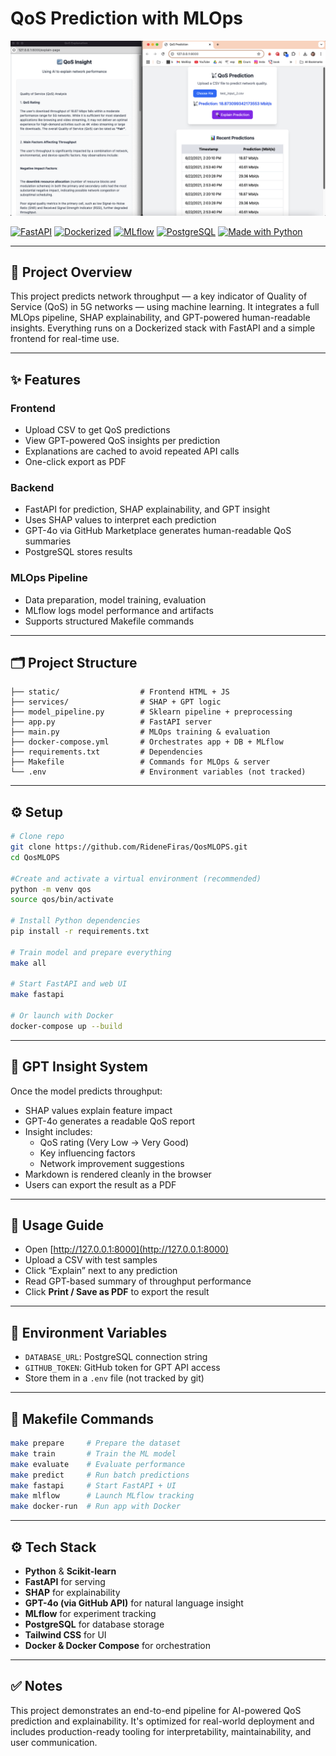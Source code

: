 # QoS Prediction with MLOps

![Demo Screenshot](assets/demo1.png)

[![FastAPI](https://img.shields.io/badge/backend-FastAPI-green?logo=fastapi)](https://fastapi.tiangolo.com/)
[![Dockerized](https://img.shields.io/badge/deployment-Docker-blue?logo=docker)](https://www.docker.com/)
[![MLflow](https://img.shields.io/badge/MLflow-integrated-purple?logo=mlflow)](https://mlflow.org/)
[![PostgreSQL](https://img.shields.io/badge/database-PostgreSQL-blue?logo=postgresql)](https://www.postgresql.org/)
[![Made with Python](https://img.shields.io/badge/Made%20with-Python-yellow?logo=python)](https://www.python.org/)

---

## 📡 Project Overview

This project predicts network throughput — a key indicator of Quality of Service (QoS) in 5G networks — using machine learning. It integrates a full MLOps pipeline, SHAP explainability, and GPT-powered human-readable insights. Everything runs on a Dockerized stack with FastAPI and a simple frontend for real-time use.

---

## ✨ Features

### Frontend
- Upload CSV to get QoS predictions
- View GPT-powered QoS insights per prediction
- Explanations are cached to avoid repeated API calls
- One-click export as PDF

### Backend
- FastAPI for prediction, SHAP explainability, and GPT insight
- Uses SHAP values to interpret each prediction
- GPT-4o via GitHub Marketplace generates human-readable QoS summaries
- PostgreSQL stores results

### MLOps Pipeline
- Data preparation, model training, evaluation
- MLflow logs model performance and artifacts
- Supports structured Makefile commands

---

## 🗂️ Project Structure

```
├── static/                  # Frontend HTML + JS
├── services/                # SHAP + GPT logic
├── model_pipeline.py        # Sklearn pipeline + preprocessing
├── app.py                   # FastAPI server
├── main.py                  # MLOps training & evaluation
├── docker-compose.yml       # Orchestrates app + DB + MLflow
├── requirements.txt         # Dependencies
├── Makefile                 # Commands for MLOps & server
└── .env                     # Environment variables (not tracked)
```

---

## ⚙️ Setup

```bash
# Clone repo
git clone https://github.com/RideneFiras/QosMLOPS.git
cd QosMLOPS

#Create and activate a virtual environment (recommended)
python -m venv qos
source qos/bin/activate

# Install Python dependencies
pip install -r requirements.txt

# Train model and prepare everything
make all

# Start FastAPI and web UI
make fastapi

# Or launch with Docker
docker-compose up --build
```

---

## 🧠 GPT Insight System

Once the model predicts throughput:
- SHAP values explain feature impact
- GPT-4o generates a readable QoS report
- Insight includes:
  - QoS rating (Very Low → Very Good)
  - Key influencing factors
  - Network improvement suggestions
- Markdown is rendered cleanly in the browser
- Users can export the result as a PDF

---

## 🧪 Usage Guide

- Open [http://127.0.0.1:8000](http://127.0.0.1:8000)
- Upload a CSV with test samples
- Click “Explain” next to any prediction
- Read GPT-based summary of throughput performance
- Click **Print / Save as PDF** to export the result

---

## 🔑 Environment Variables

- `DATABASE_URL`: PostgreSQL connection string  
- `GITHUB_TOKEN`: GitHub token for GPT API access  
- Store them in a `.env` file (not tracked by git)

---

## 🔧 Makefile Commands

```bash
make prepare     # Prepare the dataset
make train       # Train the ML model
make evaluate    # Evaluate performance
make predict     # Run batch predictions
make fastapi     # Start FastAPI + UI
make mlflow      # Launch MLflow tracking
make docker-run  # Run app with Docker
```

---

## ⚙️ Tech Stack

- **Python** & **Scikit-learn**
- **FastAPI** for serving
- **SHAP** for explainability
- **GPT-4o (via GitHub API)** for natural language insight
- **MLflow** for experiment tracking
- **PostgreSQL** for database storage
- **Tailwind CSS** for UI
- **Docker & Docker Compose** for orchestration

---

## ✅ Notes

This project demonstrates an end-to-end pipeline for AI-powered QoS prediction and explainability. It's optimized for real-world deployment and includes production-ready tooling for interpretability, maintainability, and user communication.